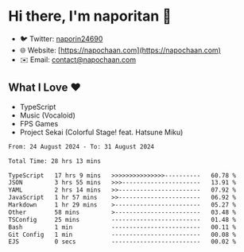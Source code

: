 # Hi there, I'm naporitan 👋

- 🐦 Twitter: [naporin24690](https://twitter.com/naporin24690)
- 🌐 Website: [https://napochaan.com](https://napochaan.com)
- ✉️ Email: [contact@napochaan.com](mailto:contact@napochaan.com)

## What I Love ❤️
- TypeScript
- Music (Vocaloid)
- FPS Games
- Project Sekai (Colorful Stage! feat. Hatsune Miku)

<!--START_SECTION:waka-->

```txt
From: 24 August 2024 - To: 31 August 2024

Total Time: 28 hrs 13 mins

TypeScript   17 hrs 9 mins   >>>>>>>>>>>>>>>----------   60.78 %
JSON         3 hrs 55 mins   >>>----------------------   13.91 %
YAML         2 hrs 14 mins   >>-----------------------   07.92 %
JavaScript   1 hr 57 mins    >>-----------------------   06.92 %
Markdown     1 hr 29 mins    >------------------------   05.27 %
Other        58 mins         >------------------------   03.48 %
TSConfig     25 mins         -------------------------   01.48 %
Bash         1 min           -------------------------   00.11 %
Git Config   1 min           -------------------------   00.08 %
EJS          0 secs          -------------------------   00.02 %
```

<!--END_SECTION:waka-->

